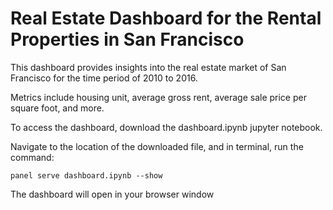 # Real Estate Dashboard for the Rental Properties in San Francisco

This dashboard provides insights into the real estate market of San Francisco for the time period of 2010 to 2016. 

Metrics include housing unit, average gross rent, average sale price per square foot, and more.

To access the dashboard, download the dashboard.ipynb jupyter notebook.

Navigate to the location of the downloaded file, and in terminal, run the command:

```
panel serve dashboard.ipynb --show
```

The dashboard will open in your browser window